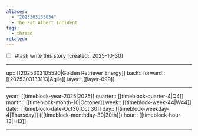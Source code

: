 ```yaml
---
aliases:
  - "2025303133034"
  - The Fat Albert Incident
tags:
  - thread
related:
---
```


- [ ] #task write this story  [created:: 2025-10-30]

***

up:: [[2025303105520|Golden Retriever Energy]]
back:: 
forward:: [[2025303133113|Agile]]
layer:: [[layer-099]]

***

year:: [[timeblock-year-2025|2025]]
quarter:: [[timeblock-quarter-4|Q4]]
month:: [[timeblock-month-10|October]]
week:: [[timeblock-week-44|W44]]
date:: [[timeblock-date-Oct30|Oct 30]]
day:: [[timeblock-weekday-4|Thursday]] ([[timeblock-monthday-30|30th]])
hour:: [[timeblock-hour-13|H13]]

***
